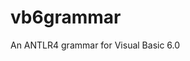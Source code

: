 vb6grammar
==================================================

An ANTLR4 grammar for Visual Basic 6.0